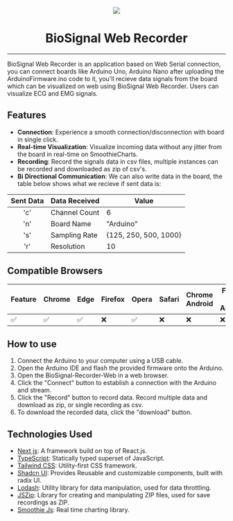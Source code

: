 <p align="center">
  <img src="https://github.com/akadeepesh/biosignal-recorder-web-private/assets/100466756/95cad4a8-8fbb-4662-afb6-414be104f69d"><br>
   <h1 align="center">BioSignal Web Recorder</h1><hr>
</p>

BioSignal Web Recorder is an application based on Web Serial connection, you can connect boards like Arduino Uno, Arduino Nano after uploading the ArduinoFirmware.ino code to it, you'll recieve data signals from the board which can be visualized on web using BioSignal Web Recorder. Users can visualize ECG and EMG signals.

## Features

- **Connection**: Experience a smooth connection/disconnection with board in single click.
- **Real-time Visualization**: Visualize incoming data without any jitter from the board in real-time on SmoothieCharts.
- **Recording**: Record the signals data in csv files, multiple instances can be recorded and downloaded as zip of csv's.
- **Bi Directional Communication**: We can also write data in the board, the table below shows what we recieve if sent data is:
<div>
  
| Sent Data 	| Data Received  	| Value                 	|
|:---------:	|----------------	|-----------------------	|
| 'c'       	| Channel Count  	| 6                     	|
| 'n'       	| Board Name     	| "Arduino"             	|
| 's'       	| Sampling Rate  	| {125, 250, 500, 1000} 	|
| 'r'       	| Resolution     	| 10                    	|

</div>

## Compatible Browsers

| Feature               | Chrome | Edge | Firefox | Opera | Safari | Chrome Android | Firefox for Android | Safari iOS | Samsung Internet | WebView Android |
|-----------------------|--------|------|---------|-------|--------|-----------------|---------------------|------------|-------------------|-----------------|
| ✅                     | ✅     | ✅   | ❌      | ✅    | ❌     |       ❌        |         ❌          |     ❌     |        ❌         |       ❌        |


## How to use

1. Connect the Arduino to your computer using a USB cable.
2. Open the Arduino IDE and flash the provided firmware onto the Arduino.
3. Open the BioSignal-Recorder-Web in a web browser.
4. Click the "Connect" button to establish a connection with the Arduino and stream.
6. Click the "Record" button to record data. Record multiple data and download as zip, or single recording as csv.
7. To download the recorded data, click the "download" button.


## Technologies Used

- [Next js](https://nextjs.org/): A framework build on top of React.js.
- [TypeScript](https://www.typescriptlang.org/): Statically typed superset of JavaScript.
- [Tailwind CSS](https://tailwindcss.com/): Utility-first CSS framework.
- [Shadcn UI](https://tailwindcss.com/): Provides Reusable and customizable components, built with radix UI.
- [Lodash](https://lodash.com/): Utility library for data manipulation, used for data throttling.
- [JSZip](https://stuk.github.io/jszip/): Library for creating and manipulating ZIP files, used for save recordings as ZIP.
- [Smoothie Js](http://smoothiecharts.org/): Real time charting library.
